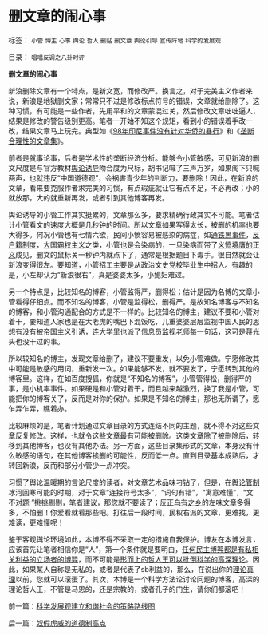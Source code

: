 # 删文章的闹心事

标签： `小管` `博主` `心事` `舆论` `哲人` `删贴` `删文章` `舆论引导` `宣传阵地` `科学的发展观` 

目录： `唱唱反调之八卦时评`

**删文章的闹心事**

新浪删除文章有一个特点，是新文宽，而修改严。换言之，对于完美主义作者来说，新浪是地狱删文家；常常只不过是修改标点符号的错误，文章就给删除了。这种习惯，有可能是一些作者，先用平和的文章蒙混过关，然后修改文章咄咄逼人，结果是修改的警告级别更高。笔者一开始不知这个规矩，看到小的错误着手改一改，结果文章马上玩完。典型如《[98年印尼事件没有针对华侨的暴行](http://hi.baidu.com/darthchn/blog/item/455ede08566046c53bc763ad.html)》和《[垄断合理性的文章集](http://darthvad.blog.sohu.com/132219103.html)》。

前者是就事论事，后者是学术性的垄断经济分析。能够令小管敏感，可见新浪的删文尺度是与官方教材[舆论诱导](../../../2009/6/21/舆论诱导推广科学的发展观.md)吻合度为尺标，胡书记喊了三声万岁，如果阁下只喊两声，也就违反“中国道德观”，会祸害青少年的判断力，要删除！因此，在新浪的文章，看来要克服作者求完美的习惯，有点瑕疵就让它有点不足，不必再改；小的就放那，大的就重新再发，或者引到其他博客再发。

舆论诱导的小管工作其实挺累的，文章那么多，要求精确行政其实不可能。笔者估计小管看文的速度大概是几秒钟的时间。所以文章如果写得太长，被删的机率也要大得多。何况小管也有七情六欲，民间小愤容易被感染的病症，如[通铁黑事件](http://blog.163.com/darthvad/blog/static/53399470200971005657759/)，[反户籍制度](../../../2009/9/29/户籍制度的合理性和必要性专题讨论目录.md)，[大国霸权主义](../../../2009/10/1/大国霸权主义阻碍中国和平崛起.md)之类，小管也是会染病的，一旦染病而带了[义愤填膺的正义](../../../2008/6/3/道德啊，世间邪恶，均以汝为名！.md)成见，删文的鼠标关一秒钟内就点下了，通常是根据题目下毒手。很自然就会让新浪变得很左。要知道，小管招工主要是从政治文史党校毕业生中招人。有趣的是，小左却认为“新浪很右”，真是婆婆太多，小媳妇难过。

另一个特点是，比较知名的博客，小管监得严，删得松；估计是因为名博的文章小管看得仔细点。而不知名的博客，小管是监得松，删得严。是故知名博客与不知名的博客，和小管沟通配合的方式是不一样的。比较知名的博主，建议不要和小管对着干，要知道人家也是在大老虎的嘴巴下混饭吃，几重婆婆层层监视中国人民的思想有没有被帝国主义引诱，连大学里也派了信息员监视老师每一句话，这可是蒋光头也没干过的事。

所以较知名的博主，发现文章给删了，建议不要重发，以免小管难做。宁愿修改其中可能是敏感的用词，重新发一次。如果能够不发，就不要发了，宁愿转到其他的博客里。这样，在如百度搜狐，你就是“不知名的博客”，小管管得松，删得严的事，是小机率事件。如果硬是和小管对着干，而且越来越激烈，换了我是小管，可能把你的博客关了，反而是对你的保护。如果是不知名的博主，那也无所谓了，愿乍弄乍弄，瞧着办。

比较麻烦的是，笔者计划通过文章目录的方式连结不同的主题，就不得不对这些文章反复修改。这样，也就令这些文章最有可能被删除。这类文章除了被删除后，转移到其他博客，也没有其他办法。另一方面，这些目录集形式的文章，本身没有什么敏感的语句，在其他博客挨删的可能性，反而低一点。直到目录基本成熟后，才转回新浪，反而和部分小管少一点冲突。

习惯了舆论温暖期的言论尺度的读者，对文章艺术品味刁钻了，但是，在[舆论管制](../../../2009/5/5/控制舆论，等于引火烧身.md)冰河回寒可能的时期，对于文章“连接符号太多”，“词句有错”，“寓意难懂”，“文不对题
”挑挑剔剔，笔者建议，那您就不要读了；反正[乌有之乡](http://hi.baidu.com/darthchn/blog/item/ed4ad95838c09f232934f03c.html)的左味文章多得多，不怕删！你爱看就看那些吧。打往后一段时间，民权右派的文章，更难找，更难读，更难懂呢！

鉴于客观舆论环境如此，本博不得不采取一定的措施自我保护。博友在本博发言，应该首先让笔者相信你是“人”，第一个条件就是要明白，[任何民主博羿都是有私相关利益的立场者的博羿](../../../2009/9/2/讲民主首先明确自已利益体归属.md)，而不可能是[形而上的哲人王可以批倒科学的高深理论](../../../2009/7/3/哲学有道德审查科学的特权吗？.md)。因此，如果某人自称是无私的，或者是代表了sb利益的，那么，在说出你的[理论真理](../../../2009/5/6/真理的科学的标准.md)以前，您就可以滚蛋了。其次，本博是一个科学方法论讨论问题的博客，高深的理论哲人王，不管是马恩的，还是宗教的，或者孔子的门生，请你们都滚吧！

前一篇：[科学发展观建立和谐社会的策略路线图](../../../2009/10/8/科学发展观建立和谐社会的策略路线图.md)

后一篇：[奴假虎威的道德制高点](../../../2009/10/8/奴假虎威的道德制高点.md)